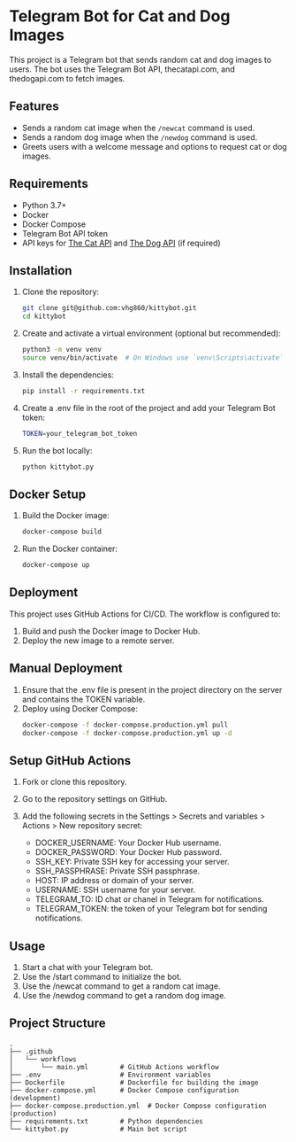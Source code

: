 # Telegram Bot for Cat and Dog Images

This project is a Telegram bot that sends random cat and dog images to users. The bot uses the Telegram Bot API, thecatapi.com, and thedogapi.com to fetch images.

## Features

- Sends a random cat image when the `/newcat` command is used.
- Sends a random dog image when the `/newdog` command is used.
- Greets users with a welcome message and options to request cat or dog images.

## Requirements

- Python 3.7+
- Docker
- Docker Compose
- Telegram Bot API token
- API keys for [The Cat API](https://thecatapi.com/) and [The Dog API](https://thedogapi.com/) (if required)

## Installation

1. Clone the repository:
   ```sh
   git clone git@github.com:vhg860/kittybot.git
   cd kittybot
   ```
2. Create and activate a virtual environment (optional but recommended):
    ```sh
    python3 -m venv venv
    source venv/bin/activate  # On Windows use `venv\Scripts\activate`
   ```
3. Install the dependencies:
    ```sh
    pip install -r requirements.txt
    ```
4. Create a .env file in the root of the project and add your Telegram Bot token:
     ```sh
     TOKEN=your_telegram_bot_token
     ```
5. Run the bot locally:
    ```sh
    python kittybot.py
    ```

## Docker Setup

1. Build the Docker image:
    ```sh
    docker-compose build
     ```
2. Run the Docker container:
    ```sh
    docker-compose up
    ```

## Deployment
This project uses GitHub Actions for CI/CD. The workflow is configured to:
1. Build and push the Docker image to Docker Hub.
2. Deploy the new image to a remote server.

## Manual Deployment
1. Ensure that the .env file is present in the project directory on the server and contains the TOKEN variable.
2. Deploy using Docker Compose:
    ```sh
    docker-compose -f docker-compose.production.yml pull
    docker-compose -f docker-compose.production.yml up -d
    ```
## Setup GitHub Actions
1. Fork or clone this repository.
2. Go to the repository settings on GitHub.
3. Add the following secrets in the Settings > Secrets and variables > Actions > New repository secret:

    - DOCKER_USERNAME: Your Docker Hub username.
    - DOCKER_PASSWORD: Your Docker Hub password.
    - SSH_KEY: Private SSH key for accessing your server.
    - SSH_PASSPHRASE: Private SSH passphrase.
    - HOST: IP address or domain of your server.
    - USERNAME: SSH username for your server.
    - TELEGRAM_TO: ID chat or chanel in Telegram for notifications.
    - TELEGRAM_TOKEN: the token of your Telegram bot for sending notifications.

## Usage
1. Start a chat with your Telegram bot.
2. Use the /start command to initialize the bot.
3. Use the /newcat command to get a random cat image.
4. Use the /newdog command to get a random dog image.

## Project Structure
```text
.
├── .github
│   └── workflows
│       └── main.yml        # GitHub Actions workflow
├── .env                    # Environment variables
├── Dockerfile              # Dockerfile for building the image
├── docker-compose.yml      # Docker Compose configuration (development)
├── docker-compose.production.yml  # Docker Compose configuration (production)
├── requirements.txt        # Python dependencies
└── kittybot.py             # Main bot script
```

